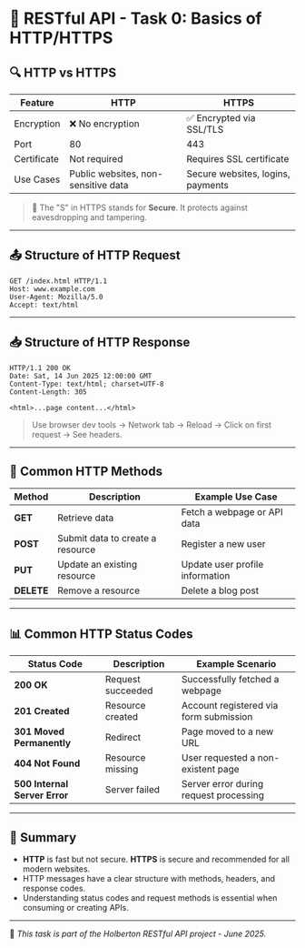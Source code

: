 # 📡 RESTful API - Task 0: Basics of HTTP/HTTPS

## 🔍 HTTP vs HTTPS

| Feature       | HTTP                          | HTTPS                            |
|---------------|-------------------------------|----------------------------------|
| Encryption    | ❌ No encryption               | ✅ Encrypted via SSL/TLS         |
| Port          | 80                            | 443                              |
| Certificate   | Not required                  | Requires SSL certificate         |
| Use Cases     | Public websites, non-sensitive data | Secure websites, logins, payments |

> 🔐 The "S" in HTTPS stands for **Secure**. It protects against eavesdropping and tampering.

---

## 📤 Structure of HTTP Request

```
GET /index.html HTTP/1.1
Host: www.example.com
User-Agent: Mozilla/5.0
Accept: text/html
```

---

## 📥 Structure of HTTP Response

```
HTTP/1.1 200 OK
Date: Sat, 14 Jun 2025 12:00:00 GMT
Content-Type: text/html; charset=UTF-8
Content-Length: 305

<html>...page content...</html>
```

> Use browser dev tools → Network tab → Reload → Click on first request → See headers.

---

## 🧾 Common HTTP Methods

| Method   | Description                      | Example Use Case                 |
|----------|----------------------------------|----------------------------------|
| **GET**  | Retrieve data                    | Fetch a webpage or API data      |
| **POST** | Submit data to create a resource | Register a new user              |
| **PUT**  | Update an existing resource      | Update user profile information  |
| **DELETE** | Remove a resource              | Delete a blog post               |

---

## 📊 Common HTTP Status Codes

| Status Code | Description          | Example Scenario                                |
|-------------|----------------------|-------------------------------------------------|
| **200 OK**  | Request succeeded    | Successfully fetched a webpage                  |
| **201 Created** | Resource created | Account registered via form submission          |
| **301 Moved Permanently** | Redirect | Page moved to a new URL                         |
| **404 Not Found** | Resource missing | User requested a non-existent page              |
| **500 Internal Server Error** | Server failed | Server error during request processing         |

---

## 📘 Summary

- **HTTP** is fast but not secure. **HTTPS** is secure and recommended for all modern websites.
- HTTP messages have a clear structure with methods, headers, and response codes.
- Understanding status codes and request methods is essential when consuming or creating APIs.

---

📎 *This task is part of the Holberton RESTful API project - June 2025.*

